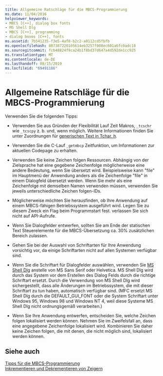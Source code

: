 ```yaml
---
title: Allgemeine Ratschläge für die MBCS-Programmierung
ms.date: 11/04/2016
helpviewer_keywords:
- MBCS [C++], dialog box fonts
- MS Shell Dlg
- MBCS [C++], programming
- dialog boxes [C++], fonts
ms.assetid: 7b541235-f3e5-4af0-b2c2-a0112cd5fbfb
ms.openlocfilehash: 887387220105614eb3257f008ec601a6fc0adc18
ms.sourcegitcommit: fcb48824f9ca24b1f8bd37d647a4d592de1cc925
ms.translationtype: MT
ms.contentlocale: de-DE
ms.lasthandoff: 08/15/2019
ms.locfileid: "69491186"
---
```

# <a name="general-mbcs-programming-advice"></a>Allgemeine Ratschläge für die MBCS-Programmierung

Verwenden Sie die folgenden Tipps:

- Verwenden Sie aus Gründen der Flexibilität Lauf Zeit Makros, `_tcschr` wie `_tcscpy` z. b. und, wenn möglich. Weitere Informationen finden Sie unter Zuordnungen für [generischen Text in Tchar. h](../text/generic-text-mappings-in-tchar-h.md).

- Verwenden Sie die C-Lauf `_getmbcp` Zeitfunktion, um Informationen zur aktuellen Codepage zu erhalten.

- Verwenden Sie keine Zeichen folgen Ressourcen. Abhängig von der Zielsprache hat eine gegebene Zeichenfolge möglicherweise eine andere Bedeutung, wenn Sie übersetzt wird. Beispielsweise kann "file" im Hauptmenü der Anwendung anders als die Zeichenfolge "file" in einem Dialogfeld übersetzt werden. Wenn Sie mehr als eine Zeichenfolge mit demselben Namen verwenden müssen, verwenden Sie jeweils unterschiedliche Zeichen folgen-IDs.

- Möglicherweise möchten Sie herausfinden, ob Ihre Anwendung auf einem MBCS-fähigen Betriebssystem ausgeführt wird. Legen Sie zu diesem Zweck ein Flag beim Programmstart fest. verlassen Sie sich nicht auf API-Aufrufe.

- Wenn Sie Dialogfelder entwerfen, sollten Sie am Ende der statischen Text Steuerelemente für die MBCS-Übersetzung ca. 30% zusätzlichen Bereich zulassen.

- Gehen Sie bei der Auswahl von Schriftarten für Ihre Anwendung vorsichtig vor, da einige Schriftarten nicht auf allen Systemen verfügbar sind.

- Wenn Sie die Schriftart für Dialogfelder auswählen, verwenden Sie [MS Shell Dlg](/windows/win32/Intl/using-ms-shell-dlg-and-ms-shell-dlg-2) anstelle von MS Sans Serif oder Helvetica. MS Shell Dlg wird durch das System vor dem Erstellen des Dialog Felds durch die richtige Schriftart ersetzt. Durch die Verwendung von MS Shell Dlg wird sichergestellt, dass alle Änderungen im Betriebssystem, die mit dieser Schriftart zu tun haben, automatisch verfügbar sind. (MFC ersetzt MS Shell Dlg durch die DEFAULT_GUI_FONT oder die System Schriftart unter Windows 95, Windows 98 und Windows NT 4, weil diese Systeme MS Shell Dlg nicht ordnungsgemäß verarbeiten.)

- Wenn Sie Ihre Anwendung entwerfen, entscheiden Sie, welche Zeichen folgen lokalisiert werden können. Nehmen Sie im Zweifelsfall an, dass eine angegebene Zeichenfolge lokalisiert wird. Kombinieren Sie daher keine Zeichen folgen, die mit denen, die nicht möglich sind, lokalisiert werden können.

## <a name="see-also"></a>Siehe auch

[Tipps für die MBCS-Programmierung](../text/mbcs-programming-tips.md)<br/>
[Inkrementieren und Dekrementieren von Zeigern](../text/incrementing-and-decrementing-pointers.md)
